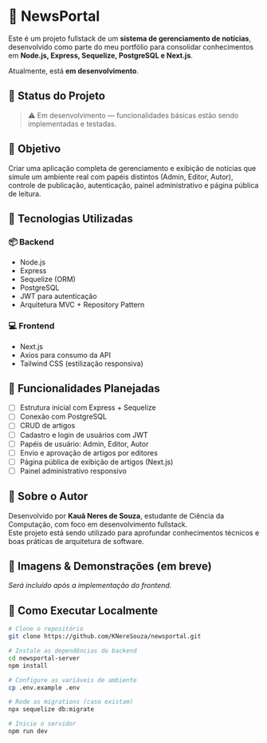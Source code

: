 # 📰 NewsPortal

Este é um projeto fullstack de um **sistema de gerenciamento de notícias**, desenvolvido como parte do meu portfólio para consolidar conhecimentos em **Node.js, Express, Sequelize, PostgreSQL e Next.js**.

Atualmente, está **em desenvolvimento**.

## 🚧 Status do Projeto

> ⚠️ Em desenvolvimento — funcionalidades básicas estão sendo implementadas e testadas.

## 🎯 Objetivo

Criar uma aplicação completa de gerenciamento e exibição de notícias que simule um ambiente real com papéis distintos (Admin, Editor, Autor), controle de publicação, autenticação, painel administrativo e página pública de leitura.

## 🧱 Tecnologias Utilizadas

### 📦 Backend
- Node.js
- Express
- Sequelize (ORM)
- PostgreSQL
- JWT para autenticação
- Arquitetura MVC + Repository Pattern

### 💻 Frontend
- Next.js
- Axios para consumo da API
- Tailwind CSS (estilização responsiva)

## 👤 Funcionalidades Planejadas

- [ ] Estrutura inicial com Express + Sequelize
- [ ] Conexão com PostgreSQL
- [ ] CRUD de artigos
- [ ] Cadastro e login de usuários com JWT
- [ ] Papéis de usuário: Admin, Editor, Autor
- [ ] Envio e aprovação de artigos por editores
- [ ] Página pública de exibição de artigos (Next.js)
- [ ] Painel administrativo responsivo

## 🧠 Sobre o Autor

Desenvolvido por **Kauã Neres de Souza**, estudante de Ciência da Computação, com foco em desenvolvimento fullstack.  
Este projeto está sendo utilizado para aprofundar conhecimentos técnicos e boas práticas de arquitetura de software.

## 📸 Imagens & Demonstrações (em breve)

*Será incluído após a implementação do frontend.*

## 🚀 Como Executar Localmente

```bash
# Clone o repositório
git clone https://github.com/KNereSouza/newsportal.git

# Instale as dependências do backend
cd newsportal-server
npm install

# Configure as variáveis de ambiente
cp .env.example .env

# Rode as migrations (caso existam)
npx sequelize db:migrate

# Inicie o servidor
npm run dev
